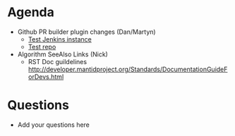 Agenda
======

* Github PR builder plugin changes (Dan/Martyn)
   * [Test Jenkins instance](http://builds.mantidproject.org:5001/)
   * [Test repo](https://github.com/dannixon/test)
* Algorithm SeeAlso Links (Nick)
  * RST Doc guildelines http://developer.mantidproject.org/Standards/DocumentationGuideForDevs.html

Questions
=========

* Add your questions here
